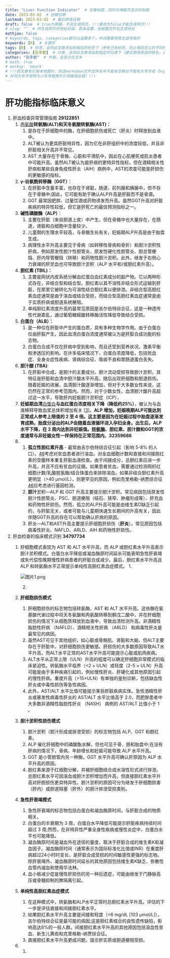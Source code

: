 ```yaml
---
title: "Liver Function Indicator"  # 文章标题，同时为博客页显示的标题
date: 2023-03-02  # 创建日期
lastmod: 2023-03-02  # 最后修改日期
draft: false  # true为草稿，不会生成网页，!!!需改为false才能生成网页!!!
# slug: ""  # 所生成网页的地址后缀，若未设置，会根据文件名生成地址
mathjax: false
# keywords, tags, categories都可以设置多个，中间需要用英文逗号隔开
keywords: [R]  # 关键字
tags: [R]  # 标签，会将此文章添加到相应的标签下（参考已有标签，防止相同含义的不同标签）
categories: [张李碧]  # 分类，会将此文章添加到指定的分类下（建议使用各自的姓名，且只设置一个分类）
author: "张李碧"  # 作者，会显示在文末
# math: true
# markup: 'mmark'
# !!!若文章有引用本地图片，则该markdown文件文件名中不能有空格也不能有大写字母（hugo编译时会自动将空格转为-，
# 并将大写字母转为小写导致图片引用路径出错）!!!
---
```





# 肝功能指标临床意义

1.  肝血检查异常管理指南 **29122851**
    1.  [丙氨酸]()**转氨酶(ALT)和天冬氨酸转氨酶(AST)：**
        1.  是存在于肝细胞中的酶，在肝细胞损伤或死亡（肝炎）时释放到血液中。
        2.  ALT被认为更具肝脏特异性，因为它在非肝组织中的浓度较低，并且非肝脏相关升高并不常见。
        3.  AST 大量存在于骨骼、心脏和平滑肌中，因此在心肌梗死或肌炎患者中可能升高。虽然ALT被认为是肝病的更特异性指标，但在酒精相关性肝病和某些自身免疫性肝炎（AIH）病例中，AST的浓度可能是肝损伤的更敏感的指标。
    2.  **γ-谷氨酰转移酶（GGT）**：
        1.  在肝脏中含量丰富，也存在于肾脏，肠道，前列腺和胰腺中，但不存在于骨骼中;因此，它可能有助于确认ALP升高是肝脏而不是骨源。
        2.  GGT 最常因肥胖、过量饮酒或药物诱发而升高。虽然GGT升高对肝脏疾病的特异性较低，但它是肝死亡的最佳预测指标之一。
    3.  **碱性磷酸酶（ALP）**：
        1.  主要在肝脏（来自胆道上皮）中产生，但在骨骼中也大量存在，在肠道，肾脏和白细胞中含量较少。
        2.  儿童期的生理水平较高，与骨骼生长有关，妊娠期ALP升高是由于胎盘生成。
        3.  病理性水平升高主要见于骨病（如转移性骨病和骨折）和胆汁淤积性肝病，例如原发性胆汁性胆管炎、原发性硬化性胆管炎、胆总管梗阻、肝内导管梗阻（转移）和药物性胆汁淤积。此外，继发于右侧心力衰竭的肝淤血也可导致胆汁淤积（ALP 水平和/或胆红素升高）。
    4.  **胆红素 (TBIL)：**
        1.  主要是网状内皮系统分解血红蛋白血红素成分的副产物。它以两种形式存在，非结合型和结合型。胆红素以其不溶性非结合形式运输到肝脏，在那里它被转化为可溶性结合胆红素以便排泄。非结合型高胆红素血症通常是由于溶血或结合受损，而结合型高胆红素血症通常是由于实质肝病或胆道系统梗阻。
        2.  单纯胆红素浓度升高的最常见原因是吉尔伯特综合征，这是一种遗传性代谢紊乱，通过葡萄糖醛酸转移酶活性降低导致结合受损。
    5.  **白蛋白（ALB）：**
        1.  是一种仅在肝脏中产生的蛋白质，具有多种生物学作用。由于白蛋白仅由肝脏产生，因此血清白蛋白浓度通常被认为是肝脏合成功能的标志物。
        2.  白蛋白合成不仅在肝病中受到影响，而且还受到营养状况、激素平衡和渗透压的影响。在许多临床情况下，白蛋白浓度降低，包括败血症、全身炎症性疾病、肾病综合征、吸收不良和胃肠道蛋白丢失。
    6.  **胆汁酸 (TBA)**:
        1.  在肝脏中合成，是胆汁的主要成分。胆汁流动受损导致胆汁淤积，其特征是肝脏和血清中胆汁酸水平升高，随后出现肝细胞和胆道损伤。随着妊娠的进展，血清胆汁酸逐渐增加，但对于大多数女性来说，这仍然在正常的参考范围内。然而，对于少数女性，血清胆汁酸升高超过这一水平，导致肝内妊娠胆汁淤积症（ICP），
    7.  **妊娠期血清**[白蛋白](https://www.sciencedirect.com/topics/medicine-and-dentistry/serum-albumin)**与血红蛋白浓度相关下降（降低约25%）**，被认为与血液稀释导致血浆总体积增加有关 [[3](https://www.sciencedirect.com/science/article/pii/S1521691820300020?via%3Dihub#bib3)]。**ALP 增加，妊娠晚期ALP可能达到正常成人参考上限值的 2 至 4 倍。**这主要是因为在妊娠过程中胎盘逐渐发育成熟，胎盘分泌出的ALP会随着血液循环进入孕妇全身。出生后，ALP 水平下降，在 2 周内达到非妊娠值。[转氨酶](https://www.sciencedirect.com/topics/medicine-and-dentistry/transaminase)**、胆红素、胆汁酸和GGT的浓度通常与非妊娠女性一样保持在正常范围内**。**32359686**
    8.  
        1.  **孤立性胆红素升高** - 最常由吉尔伯特综合征引起（影响 5-8% 的人口）。[46](https://www.ncbi.nlm.nih.gov/pmc/articles/PMC5754852/#R46)考虑对贫血患者进行溶血。对全血细胞计数和直接和间接胆红素的空腹样本重复肝脏血液检查。由于间接成分，总胆红素应进一步升高，并且不应有贫血的证据。如果患者贫血，需要通过检测网织红细胞计数/乳酸脱氢酶/结合珠蛋白来排除溶血。如果非结合胆红素升高更明显（\>40 μmol/L），则更罕见的原因，例如克里格勒-纳贾综合征[46](https://www.ncbi.nlm.nih.gov/pmc/articles/PMC5754852/#R46)应考虑进行基因检测。
        2.  **胆汁**淤积—ALP 和 GGT 升高主要提示胆汁淤积。常见病因包括原发性胆汁性胆管炎、PSC、胆道梗阻（结石、狭窄、肿瘤形成等）、肝充血和药物性肝损伤。然而，孤立的ALP升高可能是由维生素D缺乏引起的，与肝脏无关，或者可能与儿童期快速生长期间的升高有关，因此伴随GGT升高的存在可以帮助确认肝病的原因。
        3.  肝炎—ALT和AST升高主要提示肝细胞肝损伤（**肝炎**）。常见原因包括病毒性肝炎、NAFLD、ARLD、AIH 和药物性肝损伤。
2.  肝血检查的临床模式识别 **34797734**
    1.  肝细胞模式表现为 AST 和 ALT 水平升高，而 ALP 或胆红素水平升高表示胆汁淤积模式。白蛋白水平降低或凝血酶原时间延长可能表明急性肝衰竭或失代偿性晚期慢性肝病患者的肝脏合成减少。最后，胆红素水平升高且 ALP 和转氨酶水平正常提示单纯性高胆红素血症模式。
        1.  

          ![图片1.png](https://s2.loli.net/2023/03/02/uAovXsFGNLgnrZm.png)
            
        2.  
    2.  **肝细胞损伤模式**
        1.  肝细胞损伤的标志物包括转氨酶，AST 和 ALT 水平升高。这些酶在氨基酸代谢过程中将天冬氨酸和丙氨酸转移到酮戊二酸中，并在肝细胞损伤的情况下从细胞质释放到血液中，导致血清检测升高。非酒精性脂肪性肝病 （NAFLD）、酒精相关性肝病 （ARLD） 和病毒性肝炎是最常见的病因。
        2.  虽然AST可见于其他组织，如心脏或骨骼肌、肾脏和大脑，但ALT主要存在于肝脏中，对肝细胞损伤更敏感。肝损伤的大多数原因导致ALT水平升高，而ALT水平正常的AST水平升高可能提示心脏或肌肉疾病。
        3.  ALT水平从正常上限（ULN）升高的程度可以确定肝细胞异常模式的临床紧迫性。转氨酶水平临界（\<2 × ULN）或轻度（2-5 × ULN）升高可能是由于多种疾病引起的，例如慢性肝炎、肝硬化或其他原因引起的慢性肝病。重度升高（\>15×ULN）有单独的鉴别诊断，包括缺血性肝炎或中毒性损伤等急性病因。
        4.  此外，AST/ALT 水平比值可能提示某些肝脏疾病实体。急性酒精性肝炎或暴发性病毒性肝炎的 AST/ALT 水平比值高于 2.0，而肥胖患者中大多数非酒精性脂肪性肝炎 （NASH） 病例的 AST/ALT 比值小于 1 。
    3.  **胆汁淤积性损伤模式**
        1.  胆汁淤积（胆汁形成或排泄受损）的标志物包括 ALP、GGT 和胆红素。
        2.  ALP 催化肝细胞中的磷酸酯水解，但也可见于骨、肠和胎盘中;在没有肝病的情况下，骨病、年龄增长和妊娠可能导致 ALP 水平升高。
        3.  GGT 是小管胆管内另一种酶，GGT 水平升高可确认肝原因为 ALP 水平升高的原因。
        4.  胆红素来源于红细胞分解，并被肝细胞结合成水溶性形式进行排泄。总胆红素水平可因溶血或胆汁淤积增加而升高，但直接胆红素水平升高对肝胆损伤更具特异性。胆汁淤积的原因可分为继发于肝细胞损害（肝内）或胆道阻塞（肝外）的胆汁排泄受损类别。
    4.  **急性肝衰竭模式**
        1.  急性肝衰竭的标志物包括白蛋白和凝血酶原时间，与肝脏合成的物质相关。
        2.  白蛋白的半衰期为 3 周，白蛋白水平降低可能提示肝脏疾病持续时间超过 3 周;然而，在非特异性严重全身性疾病或慢性炎症中，白蛋白水平也可能降低。
        3.  凝血酶原时间是凝血外在途径的量度，取决于肝脏合成的维生素K和凝血因子。凝血酶原时间（通常表示为国际标准化比值或INR）在重度肝病超过24小时时变长，是肝脏合成受损的时间敏感性更强的标志物。除肝衰竭外，凝血酶原时间延长的其他原因包括维生素K缺乏、弥散性血管内凝血和使用华法林。
        4.  血小板减少症是慢性肝损伤的另一种后遗症，可能由继发于门静脉高压或骨髓抑制的脾隔离引起。
    5.  **单纯性高胆红素血症模式**
        1.  在这种模式中，转氨酶和ALP水平正常时总胆红素水平升高。评估的下一步是评估直接和间接胆红素水平。
        2.  如果胆红素水平升高主要是间接和轻度（\<6 mg/dL [103 μmol/L]），吉尔伯特综合征是最可能的病因;这是胆红素结合的良性遗传缺陷，影响高达8%的一般人群。间接胆红素水平升高的其他原因包括溶血性贫血、新生儿黄疸和克里格勒-纳贾综合征。
        3.  直接胆红素水平升高更成问题，提示肝实质或胆道梗阻受损。
    6.  
        1.  
